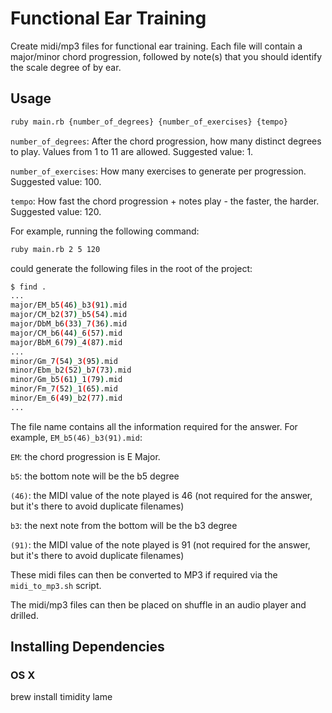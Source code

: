 # Functional Ear Training
Create midi/mp3 files for functional ear training. Each file will contain a major/minor chord progression, followed by note(s) that you should identify the scale degree of by ear.

## Usage
```sh
ruby main.rb {number_of_degrees} {number_of_exercises} {tempo}
```

`number_of_degrees`: After the chord progression, how many distinct degrees to play. Values from 1 to 11 are allowed. Suggested value: 1.

`number_of_exercises`: How many exercises to generate per progression. Suggested value: 100.

`tempo`: How fast the chord progression + notes play - the faster, the harder. Suggested value: 120.

For example, running the following command:
```sh
ruby main.rb 2 5 120
```
could generate the following files in the root of the project:
```sh
$ find .
...
major/EM_b5(46)_b3(91).mid
major/CM_b2(37)_b5(54).mid
major/DbM_b6(33)_7(36).mid
major/CM_b6(44)_6(57).mid
major/BbM_6(79)_4(87).mid
...
minor/Gm_7(54)_3(95).mid
minor/Ebm_b2(52)_b7(73).mid
minor/Gm_b5(61)_1(79).mid
minor/Fm_7(52)_1(65).mid
minor/Em_6(49)_b2(77).mid
...
```
The file name contains all the information required for the answer. For example, `EM_b5(46)_b3(91).mid`:

`EM`: the chord progression is E Major.

`b5`: the bottom note will be the b5 degree

`(46)`: the MIDI value of the note played is 46 (not required for the answer, but it's there to avoid duplicate filenames)

`b3`: the next note from the bottom will be the b3 degree

`(91)`: the MIDI value of the note played is 91 (not required for the answer, but it's there to avoid duplicate filenames)

These midi files can then be converted to MP3 if required via the `midi_to_mp3.sh` script.

The midi/mp3 files can then be placed on shuffle in an audio player and drilled.

## Installing Dependencies
### OS X
brew install timidity lame
